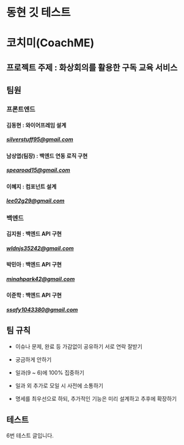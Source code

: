 # 동현 깃 테스트

# 코치미(CoachME)

## 프로젝트 주제 : 화상회의를 활용한 구독 교육 서비스

## 팀원

### 프론트엔드

#### 김동현 : 와이어프레임 설계

##### silverstuff95@gmail.com

#### 남상엽(팀장) : 백엔드 연동 로직 구현

##### spearoad15@gmail.com

#### 이혜지 : 컴포넌트 설계

##### lee02g29@gmail.com

### 백엔드

#### 김지원 : 백엔드 API 구현

##### wldnjs35242@gmail.com

#### 박민아 : 백엔드 API 구현

##### minahpark42@gmail.com

#### 이준학 : 백엔드 API 구현

##### ssafy1043380@gmail.com

## 팀 규칙

- 이슈나 문제, 완료 등 가감없이 공유하기 서로 연락 잘받기

- 궁금하게 안하기

- 일과(9 ~ 6)에 100% 집중하기

- 일과 외 추가로 모일 시 사전에 소통하기

- 명세를 최우선으로 하되, 추가적인 기능은 미리 설계하고 추후에 확장하기

## 테스트  
6번 테스트 글입니다.  